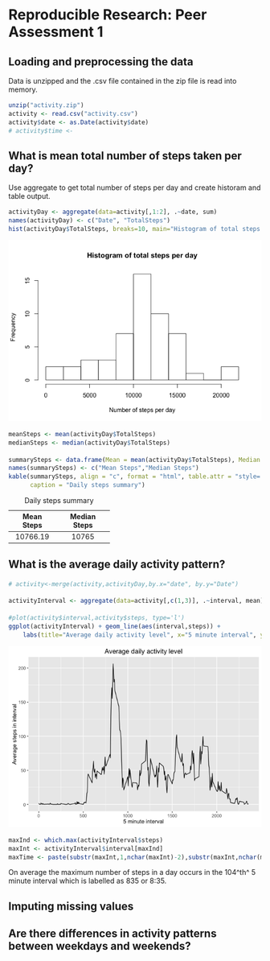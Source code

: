 # Reproducible Research: Peer Assessment 1



## Loading and preprocessing the data

Data is unzipped and the .csv file contained in the zip file is read into memory.


```r
unzip("activity.zip")
activity <- read.csv("activity.csv")
activity$date <- as.Date(activity$date)
# activity$time <- 
```

## What is mean total number of steps taken per day?

Use aggregate to get total number of steps per day and create historam and table output.


```r
activityDay <- aggregate(data=activity[,1:2], .~date, sum)
names(activityDay) <- c("Date", "TotalSteps")
hist(activityDay$TotalSteps, breaks=10, main="Histogram of total steps per day", xlab="Number of steps per day")
```

![](PA1_template_files/figure-html/meanSteps-1.png)<!-- -->

```r
meanSteps <- mean(activityDay$TotalSteps)
medianSteps <- median(activityDay$TotalSteps)

summarySteps <- data.frame(Mean = mean(activityDay$TotalSteps), Median = median(activityDay$TotalSteps))
names(summarySteps) <- c("Mean Steps","Median Steps")
kable(summarySteps, align = "c", format = "html", table.attr = "style='width:40%;'",
      caption = "Daily steps summary")
```

<table style='width:40%;'>
<caption>Daily steps summary</caption>
 <thead>
  <tr>
   <th style="text-align:center;"> Mean Steps </th>
   <th style="text-align:center;"> Median Steps </th>
  </tr>
 </thead>
<tbody>
  <tr>
   <td style="text-align:center;"> 10766.19 </td>
   <td style="text-align:center;"> 10765 </td>
  </tr>
</tbody>
</table>

## What is the average daily activity pattern?


```r
# activity<-merge(activity,activityDay,by.x="date", by.y="Date")

activityInterval <- aggregate(data=activity[,c(1,3)], .~interval, mean)

#plot(activity$interval,activity$steps, type='l')
ggplot(activityInterval) + geom_line(aes(interval,steps)) + 
    labs(title="Average daily activity level", x="5 minute interval", y="Average steps in interval")
```

![](PA1_template_files/figure-html/activityPattern-1.png)<!-- -->

```r
maxInd <- which.max(activityInterval$steps)
maxInt <- activityInterval$interval[maxInd]
maxTime <- paste(substr(maxInt,1,nchar(maxInt)-2),substr(maxInt,nchar(maxInt)-1,nchar(maxInt)), sep=":")
```

On average the maximum number of steps in a day occurs in the 104^th^ 5 minute interval which is labelled as 835 or 8:35.

## Imputing missing values



## Are there differences in activity patterns between weekdays and weekends?
